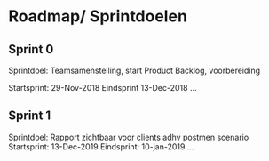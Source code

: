# Roadmap/ Sprintdoelen

## Sprint 0	
Sprintdoel: Teamsamenstelling, start Product Backlog, voorbereiding	

Startsprint: 29-Nov-2018     Eindsprint	13-Dec-2018
...
## Sprint 1	
Sprintdoel: Rapport zichtbaar voor clients adhv postmen scenario
Startsprint: 13-Dec-2019       Eindsprint: 10-jan-2019
...





